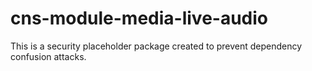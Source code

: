 # cns-module-media-live-audio

This is a security placeholder package created to prevent dependency confusion attacks.